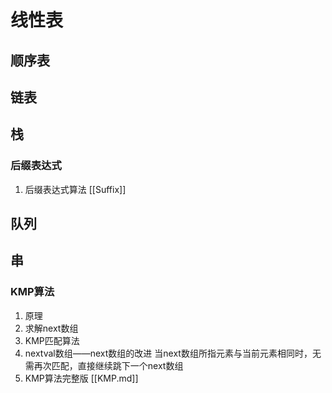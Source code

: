 # 线性表
## 顺序表
## 链表
## 栈
### 后缀表达式
1. 后缀表达式算法
	[[Suffix]]
## 队列
## 串
### KMP算法
1. 原理
2. 求解next数组
3. KMP匹配算法
4. nextval数组——next数组的改进
   当next数组所指元素与当前元素相同时，无需再次匹配，直接继续跳下一个next数组 
5. KMP算法完整版
	[[KMP.md]]